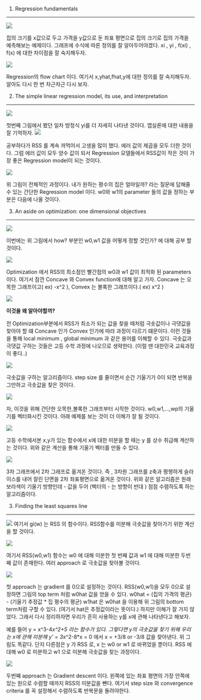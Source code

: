 1. Regression fundamentals
------------------------------------------------
[![](https://3.bp.blogspot.com/-YP1Yi1Sf2xY/V0CC6k3KfXI/AAAAAAAAGrk/hj-3IQqXgNQ25zVdxerOuTSan8PmNtqSACLcB/s640/%25EC%25BA%25A1%25EC%25B2%2598.PNG)](https://3.bp.blogspot.com/-YP1Yi1Sf2xY/V0CC6k3KfXI/AAAAAAAAGrk/hj-3IQqXgNQ25zVdxerOuTSan8PmNtqSACLcB/s1600/%25EC%25BA%25A1%25EC%25B2%2598.PNG)

집의 크기를 x값으로 두고 가격을 y값으로 둔 좌표 평면으로 집의 크기로 집의 가격을 예측해보는 예제이다. 그래프에 수식에 따른 정의를 잘 알아두어야겠다. xi , yi , f(xi) , f(x) 에 대한 차이점을 잘 숙지해두자.

[![](https://1.bp.blogspot.com/-E7aEVW7l-EQ/V0CEySkyQpI/AAAAAAAAGr0/haQd4_ZDvMgr0f6FD-kT3TjBM03w1iGeQCLcB/s640/%25EC%25BA%25A1%25EC%25B2%2598.PNG)](https://1.bp.blogspot.com/-E7aEVW7l-EQ/V0CEySkyQpI/AAAAAAAAGr0/haQd4_ZDvMgr0f6FD-kT3TjBM03w1iGeQCLcB/s1600/%25EC%25BA%25A1%25EC%25B2%2598.PNG)

Regression의 flow chart 이다. 여기서 x,yhat,fhat,y에 대한 정의를 잘 숙지해두자. 알아도 다시 한 번 차근차근 다시 보자.

2. The simple linear regression model, its use, and interpretation
--------------------------------------------------------

[![](https://3.bp.blogspot.com/-HBh2bQHfvHU/V0CFPOg8BiI/AAAAAAAAGr8/Wbm1JakUTyAkfTl2nNeiwNQP3Zl44wkigCLcB/s640/%25EC%25BA%25A1%25EC%25B2%2598.PNG)](https://3.bp.blogspot.com/-HBh2bQHfvHU/V0CFPOg8BiI/AAAAAAAAGr8/Wbm1JakUTyAkfTl2nNeiwNQP3Zl44wkigCLcB/s1600/%25EC%25BA%25A1%25EC%25B2%2598.PNG)

첫번째 그림에서 봤던 일차 방정식 yi를 더 자세히 나타낸 것이다. 앱실론에 대한 내용을 잘 기억하자.
[![](https://1.bp.blogspot.com/-6lInY5GdFdk/V0CGTjA3h6I/AAAAAAAAGsM/FHoDBrlp9t8E-yDPHJ_RG8QBtI3twfVQwCLcB/s640/%25EC%25BA%25A1%25EC%25B2%2598.PNG)](https://1.bp.blogspot.com/-6lInY5GdFdk/V0CGTjA3h6I/AAAAAAAAGsM/FHoDBrlp9t8E-yDPHJ_RG8QBtI3twfVQwCLcB/s1600/%25EC%25BA%25A1%25EC%25B2%2598.PNG)

공부하다가 RSS 를 계속 까먹어서 고생을 많이 했다. 에러 값의 제곱을 모두 더한 것이다. 그럼 에러 값이 모두 양수 값이 되서 Regression 모델들에서 RSS값이 작은 것이 가장 좋은 Regression model이 되는 것이다.

[![](https://1.bp.blogspot.com/-hytqvkcK3kc/V0CHd4viSRI/AAAAAAAAGsY/yFrzzZwrl50GEpDx997WRPAUupvUqdn8gCLcB/s640/%25EC%25BA%25A1%25EC%25B2%2598.PNG)](https://1.bp.blogspot.com/-hytqvkcK3kc/V0CHd4viSRI/AAAAAAAAGsY/yFrzzZwrl50GEpDx997WRPAUupvUqdn8gCLcB/s1600/%25EC%25BA%25A1%25EC%25B2%2598.PNG)

위 그림이 전체적인 과정이다. 내가 원하는 평수의 집은 얼마일까? 라는 질문에 답해줄 수 있는 간단한 Regression model 이다. w0와 w1의 parameter 들의 값을 정하는 부분은 다음에 나올 것이다.

3. An aside on optimization: one dimensional objectives
----------------------------------------------------------

[![](https://4.bp.blogspot.com/-2zUvE-S_ZL4/V0CKTfmTcQI/AAAAAAAAGsk/yrMTqFpYfW0zQMqUO4YT7rJeiir_sL1xACLcB/s640/%25EC%25BA%25A1%25EC%25B2%2598.PNG)](https://4.bp.blogspot.com/-2zUvE-S_ZL4/V0CKTfmTcQI/AAAAAAAAGsk/yrMTqFpYfW0zQMqUO4YT7rJeiir_sL1xACLcB/s1600/%25EC%25BA%25A1%25EC%25B2%2598.PNG)

이번에는 위 그림에서 how? 부분인 w0,w1 값을 어떻게 정할 것인가? 에 대해 공부 할 것이다. 
 
 [![](https://4.bp.blogspot.com/-wZ_21B932ps/V0CK43j0pqI/AAAAAAAAGso/HKdykqw4l6wbX4F2K4RfbDOM2xqpd0rtACLcB/s640/%25EC%25BA%25A1%25EC%25B2%2598.PNG)](https://4.bp.blogspot.com/-wZ_21B932ps/V0CK43j0pqI/AAAAAAAAGso/HKdykqw4l6wbX4F2K4RfbDOM2xqpd0rtACLcB/s1600/%25EC%25BA%25A1%25EC%25B2%2598.PNG) 
 
Optimization 에서 RSS의 최소점인 빨간점의 w0과 w1 값이 최적화 된 parameters 이다. 여기서 잠깐 Concave 와 Convex function에 대해 알고 가자. Concave 는 오목한 그래프이고( ex) -x^2 ), Convex 는 볼록한 그래프이다.( ex) x^2 )

 
 [![](https://1.bp.blogspot.com/-95T5WZhvjNM/V0CMZ05qXNI/AAAAAAAAGs4/XwNUfpFeNdQZ5d4hFHbmkk1HuTcHnhhlgCLcB/s640/%25EC%25BA%25A1%25EC%25B2%2598.PNG)](https://1.bp.blogspot.com/-95T5WZhvjNM/V0CMZ05qXNI/AAAAAAAAGs4/XwNUfpFeNdQZ5d4hFHbmkk1HuTcHnhhlgCLcB/s1600/%25EC%25BA%25A1%25EC%25B2%2598.PNG) 
  
 **이것을 왜 알아야할까?** 
 
전 Optimization부분에서 RSS가 최소가 되는 값을 찾을 때처럼 극솟값이나 극댓값을 찾아야 할 떄 Concave 인가 Convex 인가에 따라 과정이 다르기 떄문이다. 이런 것들을 통해 local minimum , global minimum 과 같은 용어를 이해할 수 있다. 극솟값과 극댓값 구하는 것들은 고등 수학 과정에 나오므로 생략한다. 
(이럴 땐 대한민국 교육과정이 좋다..) 
 
[![](https://1.bp.blogspot.com/-NulzFamLHm4/V0COcS1Vc3I/AAAAAAAAGtE/vwXeDWls_0UX9mvk6G7EMJXQScWTMzYhACLcB/s640/%25EC%25BA%25A1%25EC%25B2%2598.PNG)](https://1.bp.blogspot.com/-NulzFamLHm4/V0COcS1Vc3I/AAAAAAAAGtE/vwXeDWls_0UX9mvk6G7EMJXQScWTMzYhACLcB/s1600/%25EC%25BA%25A1%25EC%25B2%2598.PNG) 
 
극솟값을 구하는 알고리즘이다. step size 를 줄이면서 순간 기울기가 0이 되면 반복을 그만하고 극솟값을 찾은 것이다. 
 
 [![](https://1.bp.blogspot.com/-Pc3cr82iyWE/V0CP9Mf9DOI/AAAAAAAAGtQ/4mZoeEZBWYg0oQo5TA16vjtdDejGhy9-gCLcB/s640/%25EC%25BA%25A1%25EC%25B2%2598.PNG)](https://1.bp.blogspot.com/-Pc3cr82iyWE/V0CP9Mf9DOI/AAAAAAAAGtQ/4mZoeEZBWYg0oQo5TA16vjtdDejGhy9-gCLcB/s1600/%25EC%25BA%25A1%25EC%25B2%2598.PNG) 
 
자, 이것을 위해 간단한 오목한,볼록한 그래프부터 시작한 것이다. w0,w1,...,wp의 기울기를 벡터화시킨 것이다. 아래 예제를 보는 것이 더 이해가 잘 될 것이다. 
 
[![](https://1.bp.blogspot.com/-fJCMX4W30PE/V0CQ7C5uGuI/AAAAAAAAGtY/LafSwshIKBcKs65YjoKpv8bqtC6DPQYPgCLcB/s640/%25EC%25BA%25A1%25EC%25B2%2598.PNG)](https://1.bp.blogspot.com/-fJCMX4W30PE/V0CQ7C5uGuI/AAAAAAAAGtY/LafSwshIKBcKs65YjoKpv8bqtC6DPQYPgCLcB/s1600/%25EC%25BA%25A1%25EC%25B2%2598.PNG) 
 
고등 수학에서본 x,y가 있는 함수에서 x에 대한 미분을 할 때는 y 를 상수 취급해 계산하는 것이다. 위와 같은 계산을 통해 기울기 벡터를 만들 수 있다. 
 
[![](https://3.bp.blogspot.com/-Y6pR8gbXeMY/V0CSmjH-qWI/AAAAAAAAGtk/lCUttKcJg_oxN815qNFJpNhlP4LB1vuaACLcB/s640/%25EC%25BA%25A1%25EC%25B2%2598.PNG)](https://3.bp.blogspot.com/-Y6pR8gbXeMY/V0CSmjH-qWI/AAAAAAAAGtk/lCUttKcJg_oxN815qNFJpNhlP4LB1vuaACLcB/s1600/%25EC%25BA%25A1%25EC%25B2%2598.PNG) 
  
3차 그래프에서 2차 그래프로 옮겨온 것이다. 즉 , 3차원 그래프를 z축과 평행하게 슬라이스를 내어 잘린 단면을 2차 좌표평면으로 옮겨온 것이다. 위와 같은 알고리즘은 원래 보라색이 기울기 방향인데 - 값을 두어 (벡터의 - 는 방향이 반대 ) 점점 수렴하도록 하는 알고리즘이다.

3. Finding the least squares line
--------------------------------------

[![](https://3.bp.blogspot.com/--XaJZLlvo48/V0E9OErFtSI/AAAAAAAAGt8/rw3YRwnzdYMV2VlH2Hqi6m2MFIOQ0Yb7wCLcB/s640/%25EC%25BA%25A1%25EC%25B2%2598.PNG)](https://3.bp.blogspot.com/--XaJZLlvo48/V0E9OErFtSI/AAAAAAAAGt8/rw3YRwnzdYMV2VlH2Hqi6m2MFIOQ0Yb7wCLcB/s1600/%25EC%25BA%25A1%25EC%25B2%2598.PNG) 
여기서 gi(w) 는 RSS 의 함수이다. RSS함수를 미분해 극솟값을 찾아가기 위한 계산을 할 것이다.

[![](https://3.bp.blogspot.com/-IF0-q90_ZcA/V0E-WgHkLGI/AAAAAAAAGuI/H2rM4L0b9HAdD777LpS65E9QfQP3IZq_wCLcB/s640/%25EC%25BA%25A1%25EC%25B2%2598.PNG)](https://3.bp.blogspot.com/-IF0-q90_ZcA/V0E-WgHkLGI/AAAAAAAAGuI/H2rM4L0b9HAdD777LpS65E9QfQP3IZq_wCLcB/s1600/%25EC%25BA%25A1%25EC%25B2%2598.PNG) 

여기서 RSS(w0,w1) 함수는 w0 에 대해 미분한 첫 번째 값과 w1 에 대해 미분한 두번째 값이 존재한다. 여러 approach 로 극솟값을 찾아볼 것이다.

[![](https://2.bp.blogspot.com/-uCkNRN9YybA/V0FEc1jgHJI/AAAAAAAAGuY/xjrKEat-DM42Eq9-BS78aEgkucsYeUDpgCLcB/s640/%25EC%25BA%25A1%25EC%25B2%2598.PNG)](https://2.bp.blogspot.com/-uCkNRN9YybA/V0FEc1jgHJI/AAAAAAAAGuY/xjrKEat-DM42Eq9-BS78aEgkucsYeUDpgCLcB/s1600/%25EC%25BA%25A1%25EC%25B2%2598.PNG) 

첫 approach 는 gradient 를 0으로 설정하는 것이다.  RSS(w0,w1)을 모두 0으로 설정하면 그림의 top term 처럼 w0hat 값을 얻을 수 있다. w0hat = (집의 가격의 평균) - (기울기 추정값 * 집 평수의 평균) 
w1hat 은 w0hat 을 이용해 위 그림의 bottom term처럼 구할 수 있다. 
(여기서 hat은 추정값이라는 뜻이다.) 
하지만 이해가 잘 가지 않았다. 그래서 다시 정리하자면 우리가 흔히 사용하는 y를 x에 관해 나타낸다고 해보자. 


예를 들어 y = x^3-4*x^2+5 라는 함수가 있다. 
그렇다면 y의 극솟값을 찾기 위해 우리는 x에 관해 미분해 
y' = 3*x^2-8*x = 0 에서 x = +3/8 or -3/8 값을 찾아낸다. 
위 그림도 똑같다. 단지 다른점은 y 가 RSS 로, x 는 w0 or w1 로 바뀌었을 뿐이다. RSS 에 대해 w0 로 미분하고 w1 으로 미분해 극솟값을 찾는 과정이다.

[![](https://1.bp.blogspot.com/-R8ILMBIAkHI/V0Gs0TtKxWI/AAAAAAAAGvY/fVp0vEFS3NodBaR75l_HwmKTW8XLAAwGwCLcB/s640/%25EC%25BA%25A1%25EC%25B2%2598.PNG)](https://1.bp.blogspot.com/-R8ILMBIAkHI/V0Gs0TtKxWI/AAAAAAAAGvY/fVp0vEFS3NodBaR75l_HwmKTW8XLAAwGwCLcB/s1600/%25EC%25BA%25A1%25EC%25B2%2598.PNG) 


두번째 approach 는 Gradient descent 이다. 왼쪽에 있는 좌표 평면의 가장 안쪽에 있는 원으로 수렴할 때까지 RSS의 미분값을 뺸다. 여기서 step size 와 convergence criteria 를 꼭 설정해서 수렴하도록 반복문을 돌려야한다. 